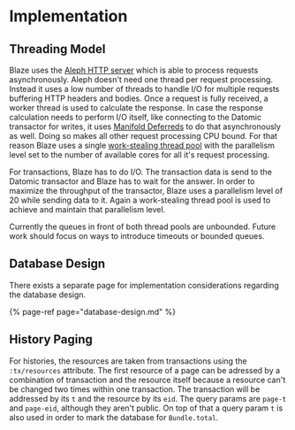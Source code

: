 # Implementation

## Threading Model

Blaze uses the [Aleph HTTP server](https://aleph.io/aleph/http.html) which is able to process requests asynchronously. Aleph doesn't need one thread per request processing. Instead it uses a low number of threads to handle I/O for multiple requests buffering HTTP headers and bodies. Once a request is fully received, a worker thread is used to calculate the response. In case the response calculation needs to perform I/O itself, like connecting to the Datomic transactor for writes, it uses [Manifold Deferreds](https://aleph.io/manifold/deferreds.html) to do that asynchronously as well. Doing so makes all other request processing CPU bound. For that reason Blaze uses a single [work-stealing thread pool](https://docs.oracle.com/javase/8/docs/api/java/util/concurrent/Executors.html#newWorkStealingPool--) with the parallelism level set to the number of available cores for all it's request processing.

For transactions, Blaze has to do I/O. The transaction data is send to the Datomic transactor and Blaze has to wait for the answer. In order to maximize the throughput of the transactor, Blaze uses a parallelism level of 20 while sending data to it. Again a work-stealing thread pool is used to achieve and maintain that parallelism level.

Currently the queues in front of both thread pools are unbounded. Future work should focus on ways to introduce timeouts or bounded queues.

## Database Design

There exists a separate page for implementation considerations regarding the database design.

{% page-ref page="database-design.md" %}

## History Paging

For histories, the resources are taken from transactions using the `:tx/resources` attribute. The first resource of a page can be adressed by a combination of transaction and the resource itself because a resource can't be changed two times within one transaction. The transaction will be addressed by its `t` and the resource by its `eid`. The query params are `page-t` and `page-eid`, although they aren't public. On top of that a query param `t` is also used in order to mark the database for `Bundle.total`.

#### 

#### 



#### 

